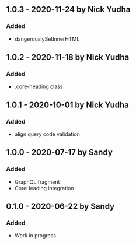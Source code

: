 ## 1.0.3 - 2020-11-24 by Nick Yudha

### Added

- dangerouslySetInnerHTML

## 1.0.2 - 2020-11-18 by Nick Yudha

### Added

- .core-heading class

## 1.0.1 - 2020-10-01 by Nick Yudha

### Added

- align query code validation

## 1.0.0 - 2020-07-17 by Sandy

### Added

- GraphQL fragment
- CoreHeading integration

## 0.1.0 - 2020-06-22 by Sandy

### Added

- Work in progress

